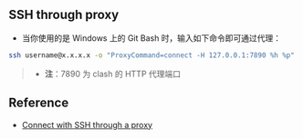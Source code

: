 ## SSH through proxy

* 当你使用的是 Windows 上的 Git Bash 时，输入如下命令即可通过代理：

```bash
ssh username@x.x.x.x -o "ProxyCommand=connect -H 127.0.0.1:7890 %h %p"
```

> * **注**：7890 为 clash 的 HTTP 代理端口

## Reference

* [Connect with SSH through a proxy](https://stackoverflow.com/questions/19161960/connect-with-ssh-through-a-proxy)

